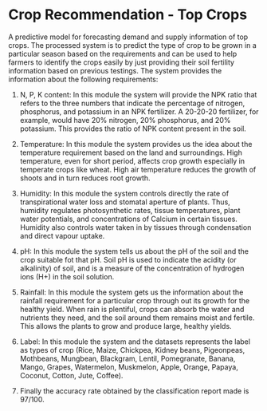 # Crop Recommendation - Top Crops


A predictive model for forecasting demand and supply information of top crops.
The processed system is to predict the type of crop to be grown in a particular season based on the requirements and can be used to help farmers to identify the crops easily by just providing their soil fertility information based on previous testings. The system provides the information about the following requirements:

1) N, P, K content: In this module the system will provide the NPK ratio that refers to the three numbers that indicate the percentage of nitrogen, phosphorus, and potassium in an NPK fertilizer. A 20-20-20 fertilizer, for example, would have 20% nitrogen, 20% phosphorus, and 20% potassium. This provides the ratio of NPK content present in the soil.

2) Temperature: In this module the system provides us the idea about the temperature requirement based on the land and surroundings. High temperature, even for short period, affects crop growth especially in temperate crops like wheat. High air temperature reduces the growth of shoots and in turn reduces root growth.

3) Humidity: In this module the system controls directly the rate of transpirational water loss and stomatal aperture of plants. Thus, humidity regulates photosynthetic rates, tissue temperatures, plant water potentials, and concentrations of Calcium in certain tissues. Humidity also controls water taken in by tissues through condensation and direct vapour uptake.

4) pH: In this module the system tells us about the pH of the soil and the crop suitable fot that pH. Soil pH is used to indicate the acidity (or alkalinity) of soil, and is a measure of the concentration of hydrogen ions (H+) in the soil solution.

5) Rainfall: In this module the system gets us the information about the rainfall requirement for a particular crop through out its growth for the healthy yield. When rain is plentiful, crops can absorb the water and nutrients they need, and the soil around them remains moist and fertile. This allows the plants to grow and produce large, healthy yields.

6) Label: In this module the system and the datasets represents the label as types of crop (Rice, Maize, Chickpea, Kidney beans, Pigeonpeas, Mothbeans, Mungbean, Blackgram, Lentil, Pomegranate, Banana, Mango, Grapes, Watermelon, Muskmelon, Apple, Orange, Papaya, Coconut, Cotton, Jute, Coffee).

7) Finally the accuracy rate obtained by the classification report made is 97/100.
